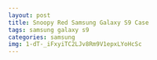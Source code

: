 ```yaml
---
layout: post
title: Snoopy Red Samsung Galaxy S9 Case
tags: samsung galaxy s9
categories: samsung
img: 1-dT-_iFxyiTC2LJv8Rm9V1epxLYoHcSc
---
```

